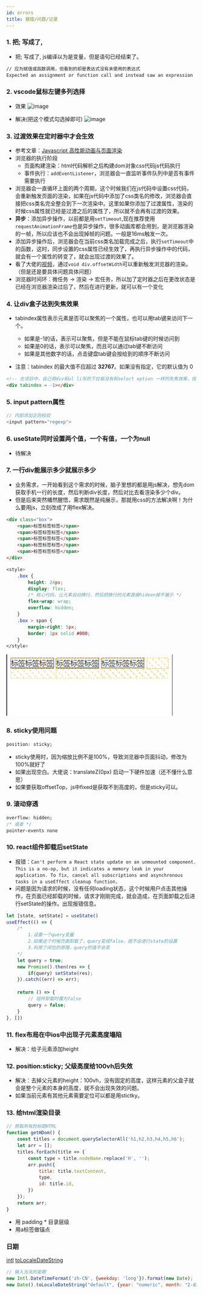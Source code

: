 ```yaml
---
id: errors
title: 报错/问题/记录
---
```


### 1. 把; 写成了,
- 把; 写成了,  js编译以为是变量，但是语句已经结束了。
```cmd
// 应为赋值或函数调用，但看到的却是表达式没有未使用的表达式
Expected an assignment or function call and instead saw an expression  no-unused-expressions
```

### 2. vscode鼠标左键多列选择
- 效果
![image](../static/resource/select.png)

- 解决(把这个模式勾选掉即可)
![image](../static/resource/vscodeconfig.png)

### 3. 过渡效果在定时器中才会生效
- 参考文章：[Javascript 高性能动画与页面渲染](https://www.infoq.cn/article/javascript-high-performance-animation-and-page-rendering/)
- 浏览器的执行阶段
    + 页面构建渲染：html代码解析之后构建dom对象css代码js代码执行
    + 事件执行：`addEventListener`，浏览器会一直监听事件队列中是否有事件需要执行
- 浏览器会一直循环上面的两个周期，这个时候我们在js代码中设置css代码，会重新触发页面的渲染，如果在js代码中添加了css类名的修改，浏览器会直接把css类名完全整合到下一次渲染中。这里如果你添加了过渡属性，渲染的时候css属性就已经是过渡之后的属性了，所以就不会再有过渡的效果。
- **异步**：添加异步操作，以前都是用`setTimeout`,现在推荐使用`requestAnimationFrame`也是异步操作，很多动画库都会用到，是浏览器渲染的一帧，所以应该也不会出现掉帧的问题。一般是16ms触发一次。
- 添加异步操作后，浏览器会在当前css类名加载完成之后，执行`setTimeout`中的函数，这时，同步设置的css属性已经生效了，再执行异步操作中的代码，就会有一个属性的转变了，就会出现过渡的效果了。
- 看了大佬的[视频](https://www.bilibili.com/video/BV1TA411T7ne)，通过`void div.offsetWidth`可以重新触发浏览器的渲染。（但是还是要具体问题具体问题）
- 浏览器时间环：微任务 -> 渲染 -> 宏任务，所以加了定时器之后在更改状态是已经在浏览器渲染过后了，然后在进行更新，就可以有一个变化

### 4. 让div盒子达到失焦效果
- tabindex属性表示元素是否可以聚焦的一个属性，也可以用tab键来访问下一个。
    + 如果是-1的话，表示可以聚焦，但是不能在鼠标tab键的时候访问到
    + 如果是0的话，表示可以聚焦，而且可以通过tab键不断访问
    + 如果是其他数字的话，点击键盘tab键会按给到的顺序不断访问

- 注意：tabindex 的最大值不应超过 **32767**。如果没有指定，它的默认值为 0
```html
<!-- 在项目中，自己用div和ul li写的下拉框没有和select option 一样的失焦效果，找到了这种方式解决 -->
<div tabindex = -1></div>
```

### 5. input pattern属性
```js
// 内部添加正则校验
<input pattern="regexp">
```

### 6. useState同时设置两个值，一个有值，一个为null
- 待解决

### 7. 一行div能展示多少就展示多少
- 业务需求，一开始看到这个需求的时候，脑子里想的都是用js解决，想先dom获取手机一行的长度，然后判断div长度，然后对比去看渲染多少个div。
- 但是后来突然幡然醒悟，需求既然是纯展示，那就用css的方法解决啊！为什么要用js，立刻改成了用flex解决。
```html
<div class="box">
    <span>标签标签标签</span>
    <span>标签标签标签</span>
    <span>标签标签标签</span>
    <span>标签标签标签</span>
    <span>标签标签标签</span>
</div>
```

```css
<style>
    .box {
        height: 24px;
        display: flex;
        /* 核心代码，让元素自动换行，然后把换行的元素直接hideen掉不展示 */
        flex-wrap: wrap;
        overflow: hidden;
    }
    .box > span {
        margin-right: 5px;
        border: 1px solid #000;
    }
</style>
```
![image](../static/resource/label.png)


### 8. sticky使用问题
```css
position: sticky;
```
- sticky使用时，因为缩放比例不是100%，导致浏览器中页面抖动，修改为100%就好了
- 如果出现空白。大佬说：translateZ(0px) 启动一下硬件加速（还不懂什么意思）
- 如果要获取offsetTop，js中fixed是获取不到高度的，但是sticky可以。

### 9. 滚动穿透
```css
overflow: hidden;
/* 或者 */
pointer-events none
```

### 10. react组件卸载后setState
- 报错：`Can't perform a React state update on an unmounted component. This is a no-op, but it indicates a memory leak in your application. To fix, cancel all subscriptions and asynchronous tasks in a useEffect cleanup function.`
- 问题是因为请求的时候，没有任何loading状态，这个时候用户点击其他操作，在页面已经卸载的时候，请求才刚刚完成，就会造成，在页面卸载之后进行setState的操作。出现报错信息。
```js
let [state, setState] = useState()
useEffect(() => {
    /* 
        1.设置一个query变量
        2.如果这个时候页面卸载了，query变成false，就不会进行state的设置
        3.利用了闭包的原理，query的值不会丢
    */
    let query = true;
    new Promise().then(res => {
        if(query) setState(res);
    }).catch((err) => err);

    return () => {
        // 组件卸载时置为false
        query = false;
    }
}, [])
```

### 11. flex布局在中ios中出现子元素高度塌陷
- 解决：给子元素添加height

### 12. position:sticky; 父级高度给100vh后失效
- 解决：去掉父元素的height：100vh，没有固定的高度，这样元素的父盒子就会是整个元素的本身的高度，就不会出现失效的问题。
- 如果当前元素有其他元素需要定位可以都是用stictky。

### 13. 给html渲染目录
```js
// 获取所有的标题HTML
function getHDom() {
	const titles = document.querySelectorAll('h1,h2,h3,h4,h5,h6');
	let arr = [];
	titles.forEach(title => {
		const type = title.nodeName.replace('H', '');
		arr.push({
			title: title.textContent,
			type,
			id: title.id,
		})
	});
	return arr;
}
```
- 用 padding * 目录层级
- 用a标签做锚点

### 日期
[intl](https://developer.mozilla.org/zh-CN/docs/Web/JavaScript/Reference/Global_Objects/Intl#locale_identification_and_negotiation)
[toLocaleDateString](https://developer.mozilla.org/zh-CN/docs/Web/JavaScript/Reference/Global_Objects/Date/toLocaleDateString)
```js
// 输入当天的星期
new Intl.DateTimeFormat('zh-CN', {weekday: 'long'}).format(new Date);
new Date().toLocaleDateString("default", {year: "numeric", month: "2-digit", day: "2-digit"}) // "2021/08/21"
```